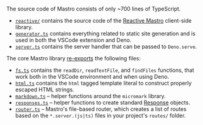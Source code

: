 The source code of Mastro consists of only ~700 lines of TypeScript.

- [`reactive/`](reactive/) contains the source code of the [Reactive Mastro](https://mastrojs.github.io/reactive/) client-side library.
- [`generator.ts`](generator.ts) contains everything related to static site generation and is used in both the VSCode extension and Deno.
- [`server.ts`](server.ts) contains the server handler that can be passed to `Deno.serve`.

The core Mastro library [re-exports](index.ts) the following files:

- [`fs.ts`](fs.ts) contains the `readDir`, `readTextFile`, and `findFiles` functions, that work both in the VSCode environment and when using Deno.
- [`html.ts`](html.ts) contains the `html` tagged template literal to construct properly escaped HTML strings.
- [`markdown.ts`](markdown.ts) – helper functions around the `micromark` library.
- [`responses.ts`](responses.ts) – helper functions to create standard [Response](https://developer.mozilla.org/en-US/docs/Web/API/Response) objects.
- [`router.ts`](router.ts) – Mastro's file-based router, which creates a list of routes based on the `*.server.(js|ts)` files in your project's `routes/` folder.
